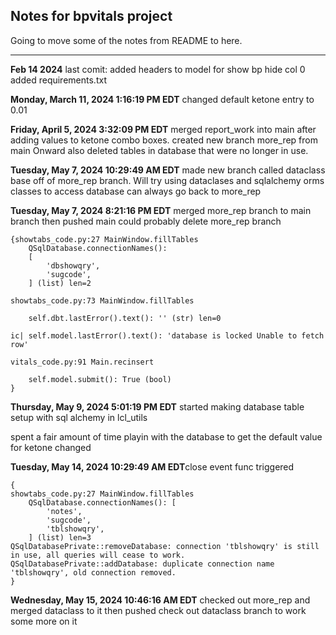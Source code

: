
## Notes for bpvitals project

Going to move some of the notes from README to here.

---

**Feb 14 2024** 
last comit:
added headers to model for show bp hide col 0
added requirements.txt

**Monday, March 11, 2024 1:16:19 PM EDT**
changed default ketone entry to 0.01

**Friday, April 5, 2024 3:32:09 PM EDT**
merged report_work into main after adding values to ketone combo boxes.
created new branch more_rep from main   Onward
also deleted tables in database that were no longer in use.


**Tuesday, May 7, 2024 10:29:49 AM EDT**
made new branch called dataclass base off of more_rep branch. Will try 
using dataclases and sqlalchemy orms classes to access database
can always go back to more_rep

**Tuesday, May 7, 2024 8:21:16 PM EDT**
merged more_rep branch to main branch then pushed main 
could probably delete more_rep branch
```
{showtabs_code.py:27 MainWindow.fillTables
    QSqlDatabase.connectionNames(): 
    [
        'dbshowqry',
        'sugcode',
    ] (list) len=2
    
showtabs_code.py:73 MainWindow.fillTables

    self.dbt.lastError().text(): '' (str) len=0
    
ic| self.model.lastError().text(): 'database is locked Unable to fetch row'

vitals_code.py:91 Main.recinsert

    self.model.submit(): True (bool)
}
```
**Thursday, May 9, 2024 5:01:19 PM EDT**
started making database table setup with sql alchemy in lcl_utils

spent a fair amount of time playin with the database to get the default value for ketone changed

**Tuesday, May 14, 2024 10:29:49 AM EDT**close event func triggered
```
{
showtabs_code.py:27 MainWindow.fillTables
    QSqlDatabase.connectionNames(): [
        'notes',
        'sugcode',
        'tblshowqry',
    ] (list) len=3
QSqlDatabasePrivate::removeDatabase: connection 'tblshowqry' is still in use, all queries will cease to work.
QSqlDatabasePrivate::addDatabase: duplicate connection name 'tblshowqry', old connection removed.
}
```
**Wednesday, May 15, 2024 10:46:16 AM EDT**
checked out more_rep and merged dataclass to it then pushed
check out dataclass branch to work some more on it

